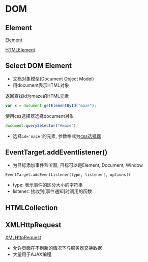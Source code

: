 # DOM

## Element

[Element](JavaScript_DOM_Element.md)

[HTMLElement](JavaScript_DOM_HTMLElement.md)

## Select DOM Element

- 文档对象模型(Document Object Model)
- 用document表示HTML对象

返回查找id为maze的HTML元素

```javascript
var x = document.getElementById("maze");
```
使用css选择器选择document对象

```javascript
document.querySelector("#maze");
```

- 选择`id='maze'`的元素, 参数格式为[css选择器](CSS_Selector.md)

## EventTarget.addEventlistener()

- 为目标添加事件监听器, 目标可以是Element, Document, Window

`EventTarget.addEventListener(type, listener[, options])`

- type: 表示事件的区分大小的字符串
- listener: 接收到[事件通知]时调用的函数

## HTMLCollection


## XMLHttpRequest

[XMLHttpRequest](JavaScript_XMLHttpRequest.md)

- 允许页面在不刷新的情况下与服务器交换数据
- 大量用于AJAX编程
